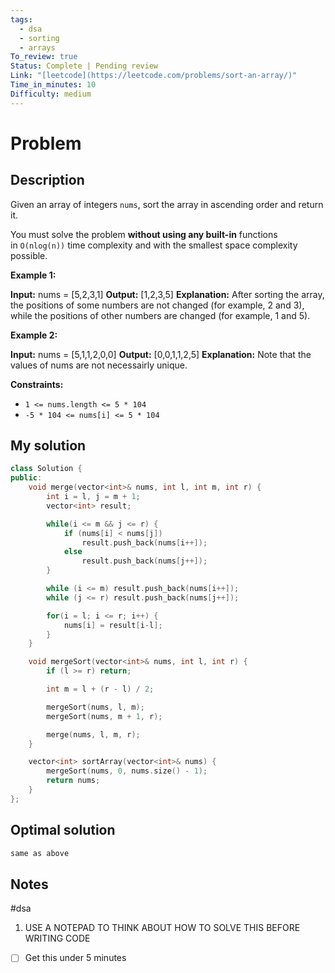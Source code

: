 ```yaml
---
tags:
  - dsa
  - sorting
  - arrays
To_review: true
Status: Complete | Pending review
Link: "[leetcode](https://leetcode.com/problems/sort-an-array/)"
Time_in_minutes: 10
Difficulty: medium
---
```

# Problem
## Description
Given an array of integers `nums`, sort the array in ascending order and return it.

You must solve the problem **without using any built-in** functions in `O(nlog(n))` time complexity and with the smallest space complexity possible.

**Example 1:**

**Input:** nums = [5,2,3,1]
**Output:** [1,2,3,5]
**Explanation:** After sorting the array, the positions of some numbers are not changed (for example, 2 and 3), while the positions of other numbers are changed (for example, 1 and 5).

**Example 2:**

**Input:** nums = [5,1,1,2,0,0]
**Output:** [0,0,1,1,2,5]
**Explanation:** Note that the values of nums are not necessairly unique.

**Constraints:**

- `1 <= nums.length <= 5 * 104`
- `-5 * 104 <= nums[i] <= 5 * 104`
## My solution
```cpp
class Solution {
public:
    void merge(vector<int>& nums, int l, int m, int r) {
        int i = l, j = m + 1;
        vector<int> result;

        while(i <= m && j <= r) {
            if (nums[i] < nums[j])
                result.push_back(nums[i++]);
            else
                result.push_back(nums[j++]);
        }

        while (i <= m) result.push_back(nums[i++]);
        while (j <= r) result.push_back(nums[j++]);

        for(i = l; i <= r; i++) {
            nums[i] = result[i-l];
        }
    }

    void mergeSort(vector<int>& nums, int l, int r) {
        if (l >= r) return;

        int m = l + (r - l) / 2;

        mergeSort(nums, l, m);
        mergeSort(nums, m + 1, r);

        merge(nums, l, m, r);
    }

    vector<int> sortArray(vector<int>& nums) {
        mergeSort(nums, 0, nums.size() - 1);
        return nums;
    }
};
```
## Optimal solution
```cpp
same as above
```
## Notes
#dsa
1. USE A NOTEPAD TO THINK ABOUT HOW TO SOLVE THIS BEFORE WRITING CODE

- [ ] Get this under 5 minutes